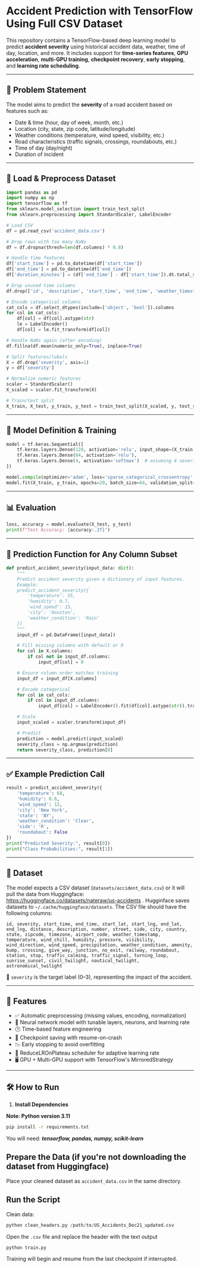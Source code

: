 # Accident Prediction with TensorFlow Using Full CSV Dataset

This repository contains a TensorFlow-based deep learning model to predict **accident severity** using historical accident data, weather, time of day, location, and more. It includes support for **time-series features**, **GPU acceleration**, **multi-GPU training**, **checkpoint recovery**, **early stopping**, and **learning rate scheduling**.

---

## 🧠 Problem Statement

The model aims to predict the **severity** of a road accident based on features such as:

- Date & time (hour, day of week, month, etc.)
- Location (city, state, zip code, latitude/longitude)
- Weather conditions (temperature, wind speed, visibility, etc.)
- Road characteristics (traffic signals, crossings, roundabouts, etc.)
- Time of day (day/night)
- Duration of incident

---

## 🚀 Load & Preprocess Dataset
```python
import pandas as pd
import numpy as np
import tensorflow as tf
from sklearn.model_selection import train_test_split
from sklearn.preprocessing import StandardScaler, LabelEncoder

# Load CSV
df = pd.read_csv('accident_data.csv')

# Drop rows with too many NaNs
df = df.dropna(thresh=len(df.columns) * 0.8)

# Handle time features
df['start_time'] = pd.to_datetime(df['start_time'])
df['end_time'] = pd.to_datetime(df['end_time'])
df['duration_minutes'] = (df['end_time'] - df['start_time']).dt.total_seconds() / 60

# Drop unused time columns
df.drop(['id', 'description', 'start_time', 'end_time', 'weather_timestamp'], axis=1, inplace=True)

# Encode categorical columns
cat_cols = df.select_dtypes(include=['object', 'bool']).columns
for col in cat_cols:
    df[col] = df[col].astype(str)
    le = LabelEncoder()
    df[col] = le.fit_transform(df[col])

# Handle NaNs again (after encoding)
df.fillna(df.mean(numeric_only=True), inplace=True)

# Split features/labels
X = df.drop('severity', axis=1)
y = df['severity']

# Normalize numeric features
scaler = StandardScaler()
X_scaled = scaler.fit_transform(X)

# Train/test split
X_train, X_test, y_train, y_test = train_test_split(X_scaled, y, test_size=0.2, random_state=42)
```

---

## 🧠 Model Definition & Training
```python
model = tf.keras.Sequential([
    tf.keras.layers.Dense(128, activation='relu', input_shape=(X_train.shape[1],)),
    tf.keras.layers.Dense(64, activation='relu'),
    tf.keras.layers.Dense(4, activation='softmax')  # assuming 4 severity classes
])

model.compile(optimizer='adam', loss='sparse_categorical_crossentropy', metrics=['accuracy'])
model.fit(X_train, y_train, epochs=20, batch_size=64, validation_split=0.1)
```

---

## 📊 Evaluation
```python
loss, accuracy = model.evaluate(X_test, y_test)
print(f"Test Accuracy: {accuracy:.2f}")
```

---

## 🔮 Prediction Function for Any Column Subset
```python
def predict_accident_severity(input_data: dict):
    """
    Predict accident severity given a dictionary of input features.
    Example:
    predict_accident_severity({
        'temperature': 55,
        'humidity': 0.7,
        'wind_speed': 15,
        'city': 'Houston',
        'weather_condition': 'Rain'
    })
    """
    input_df = pd.DataFrame([input_data])

    # Fill missing columns with default or 0
    for col in X.columns:
        if col not in input_df.columns:
            input_df[col] = 0

    # Ensure column order matches training
    input_df = input_df[X.columns]

    # Encode categorical
    for col in cat_cols:
        if col in input_df.columns:
            input_df[col] = LabelEncoder().fit(df[col].astype(str)).transform(input_df[col].astype(str))

    # Scale
    input_scaled = scaler.transform(input_df)

    # Predict
    prediction = model.predict(input_scaled)
    severity_class = np.argmax(prediction)
    return severity_class, prediction[0]
```

---

## ✅ Example Prediction Call
```python
result = predict_accident_severity({
    'temperature': 68,
    'humidity': 0.6,
    'wind_speed': 12,
    'city': 'New York',
    'state': 'NY',
    'weather_condition': 'Clear',
    'side': 'R',
    'roundabout': False
})
print("Predicted Severity:", result[0])
print("Class Probabilities:", result[1])
```

---

## 📁 Dataset

The model expects a CSV dataset (`datasets/accident_data.csv`) or it will pull the data from Huggingface: https://huggingface.co/datasets/nateraw/us-accidents . Hugginface saves datasets to ```~/.cache/huggingface/datasets```. The CSV file should have the following columns:

```
id, severity, start_time, end_time, start_lat, start_lng, end_lat, end_lng, distance, description, number, street, side, city, country, state, zipcode, timezone, airport_code, weather_timestamp, temperature, wind_chill, humidity, pressure, visibility, wind_direction, wind_speed, precipitation, weather_condition, amenity, bump, crossing, give_way, junction, no_exit, railway, roundabout, station, stop, traffic_calming, traffic_signal, turning_loop, sunrise_sunset, civil_twilight, nautical_twilight, astronomical_twilight
```

📌 `severity` is the target label (0–3), representing the impact of the accident.

---

## 🚀 Features

- ✅ Automatic preprocessing (missing values, encoding, normalization)
- 🧠 Neural network model with tunable layers, neurons, and learning rate
- 🕒 Time-based feature engineering
- 💾 Checkpoint saving with resume-on-crash
- 📉 Early stopping to avoid overfitting
- 🔁 ReduceLROnPlateau scheduler for adaptive learning rate
- 🖥️ GPU + Multi-GPU support with TensorFlow's MirroredStrategy

---

## 🛠️ How to Run

1. **Install Dependencies**

**Note: Python version 3.11**

```bash
pip install -r requirements.txt
```

You will need: ***tensorflow, pandas, numpy, scikit-learn***

## Prepare the Data (if you're not downloading the dataset from Huggingface)

Place your cleaned dataset as ```accident_data.csv``` in the same directory.

## Run the Script

Clean data:

```python
python clean_headers.py /path/to/US_Accidents_Dec21_updated.csv
```

Open the ```.csv``` file and replace the header with the text output

```
python train.py
```

Training will begin and resume from the last checkpoint if interrupted.
